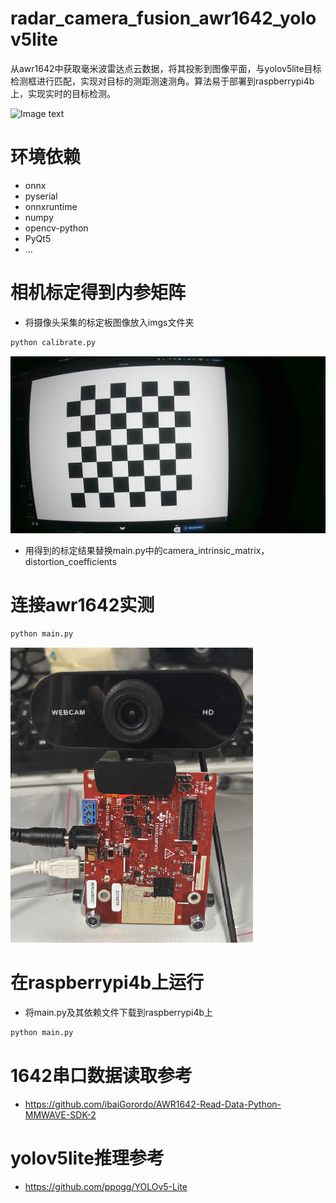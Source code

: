 # radar_camera_fusion_awr1642_yolov5lite
从awr1642中获取毫米波雷达点云数据，将其投影到图像平面，与yolov5lite目标检测框进行匹配，实现对目标的测距测速测角。算法易于部署到raspberrypi4b上，实现实时的目标检测。

![Image text](https://github.com/lyz678/radar_camera_fusion_awr1642_yolov5lite/blob/main/cfg/radar_camera.gif)

# 环境依赖
- onnx
- pyserial
- onnxruntime
- numpy
- opencv-python
- PyQt5
- ...


# 相机标定得到内参矩阵
- 将摄像头采集的标定板图像放入imgs文件夹
```bash
python calibrate.py
```
![Image text](https://github.com/lyz678/radar_camera_fusion_awr1642_yolov5lite/blob/main/imgs/1.jpeg)

- 用得到的标定结果替换main.py中的camera_intrinsic_matrix，distortion_coefficients
  


# 连接awr1642实测
```bash
python main.py
```
![Image text](https://github.com/lyz678/radar_camera_fusion_awr1642_yolov5lite/blob/main/cfg/radar_camera.png)

# 在raspberrypi4b上运行

- 将main.py及其依赖文件下载到raspberrypi4b上

```bash
python main.py
```
# 1642串口数据读取参考
- https://github.com/ibaiGorordo/AWR1642-Read-Data-Python-MMWAVE-SDK-2
  
# yolov5lite推理参考
- https://github.com/ppogg/YOLOv5-Lite






